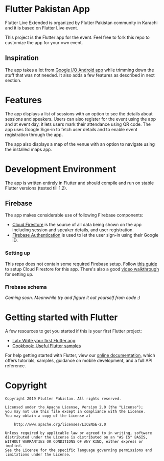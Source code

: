 # Flutter Pakistan App
Flutter Live Extended is organized by Flutter Pakistan community in Karachi and it is based on Flutter Live event. 

This project is the Flutter app for the event. Feel free to fork this repo to customize the app for your own event.

## Inspiration
The app takes a lot from [Google I/O Android app](https://github.com/google/iosched) while trimming down the stuff that was not needed. It also adds a few features as described in next section.

# Features
The app displays a list of sessions with an option to see the details about sessions and speakers. Users can also register for the event using the app and at event day, it lets users mark their attendance using QR code. The app uses Google Sign-in to fetch user details and to enable event registration through the app.

The app also displays a map of the venue with an option to navigate using the installed maps app. 

# Development Environment
The app is written entirely in Flutter and should compile and run on stable Flutter versions (tested till 1.2). 

## Firebase
The app makes considerable use of following Firebase components:
* [Cloud Firestore](https://firebase.google.com/docs/firestore/) is the source of all data being shown on the app including session and speaker details, and user registration.
* [Firebase Authentication](https://firebase.google.com/docs/auth/) is used to let the user sign-in using their Google ID. 

### Setting up
This repo does not contain some required Firebase setup. Follow [this guide](https://firebase.google.com/docs/flutter/setup) to setup Cloud Firestore for this app. There's also a good [video walkthrough](https://www.youtube.com/watch?v=DqJ_KjFzL9I) for setting up. 

### Firebase schema
_Coming soon. Meanwhile try and figure it out yourself from code :)_

# Getting started with Flutter
A few resources to get you started if this is your first Flutter project:

- [Lab: Write your first Flutter app](https://flutter.io/docs/get-started/codelab)
- [Cookbook: Useful Flutter samples](https://flutter.io/docs/cookbook)

For help getting started with Flutter, view our 
[online documentation](https://flutter.io/docs), which offers tutorials, 
samples, guidance on mobile development, and a full API reference.

# Copyright

```
Copyright 2019 Flutter Pakistan. All rights reserved.

Licensed under the Apache License, Version 2.0 (the "License");
you may not use this file except in compliance with the License.
You may obtain a copy of the License at

    http://www.apache.org/licenses/LICENSE-2.0

Unless required by applicable law or agreed to in writing, software
distributed under the License is distributed on an "AS IS" BASIS,
WITHOUT WARRANTIES OR CONDITIONS OF ANY KIND, either express or implied.
See the License for the specific language governing permissions and
limitations under the License.
```